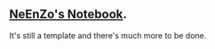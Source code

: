 ## [NeEnZo's Notebook](https://neenzo.github.io/notes/).

It's still a template and there's much more to be done.
